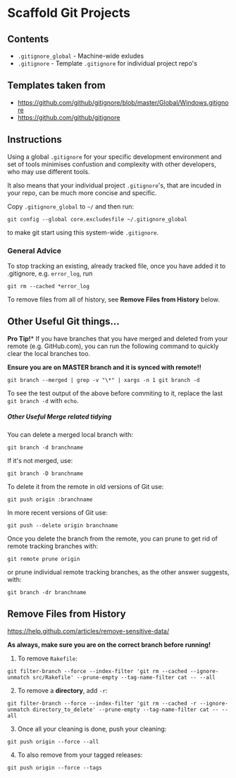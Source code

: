 # Scaffold Git Projects

## Contents

* `.gitignore_global` - Machine-wide exludes
* `.gitignore` - Template `.gitignore` for individual project repo's

## Templates taken from

* https://github.com/github/gitignore/blob/master/Global/Windows.gitignore
* https://github.com/github/gitignore

## Instructions

Using a global `.gitignore` for your specific development environment and set of tools minimises confustion and complexity with other developers, who may use different tools.

It also means that your individual project `.gitignore`'s, that are incuded in your repo, can be much more concise and specific.

Copy `.gitignore_global` to `~/` and then run:
```
git config --global core.excludesfile ~/.gitignore_global
```
to make git start using this system-wide `.gitignore`.

### General Advice

To stop tracking an existing, already tracked file, once you have added it to .gitignore, e.g. `error_log`, run
```
git rm --cached *error_log
```

To remove files from all of history, see **Remove Files from History** below.

## Other Useful Git things...

**Pro Tip!*** If you have branches that you have merged and deleted from your remote (e.g. GitHub.com), you can run the following command to quickly clear the local branches too.

**Ensure you are on MASTER branch and it is synced with remote!!**

```
git branch --merged | grep -v "\*" | xargs -n 1 git branch -d
```

To see the test output of the above before commiting to it, replace the last `git branch -d` with `echo`.

##### Other Useful Merge related tidying

You can delete a merged local branch with:
```
git branch -d branchname
```

If it's not merged, use:
```
git branch -D branchname
```

To delete it from the remote in old versions of Git use:
```
git push origin :branchname
```

In more recent versions of Git use:
```
git push --delete origin branchname
```

Once you delete the branch from the remote, you can prune to get rid of remote tracking branches with:
```
git remote prune origin
```

or prune individual remote tracking branches, as the other answer suggests, with:
```
git branch -dr branchname
```

## Remove Files from History

https://help.github.com/articles/remove-sensitive-data/

**As always, make sure you are on the correct branch before running!**

1. To remove `Rakefile`:

```
git filter-branch --force --index-filter 'git rm --cached --ignore-unmatch src/Rakefile' --prune-empty --tag-name-filter cat -- --all
```

2. To remove a **directory**, add `-r`:
```
git filter-branch --force --index-filter 'git rm --cached -r --ignore-unmatch directory_to_delete' --prune-empty --tag-name-filter cat -- --all
```

3. Once all your cleaning is done, push your cleaning:
```
git push origin --force --all
```

4. To also remove from your tagged releases:
```
git push origin --force --tags
```
